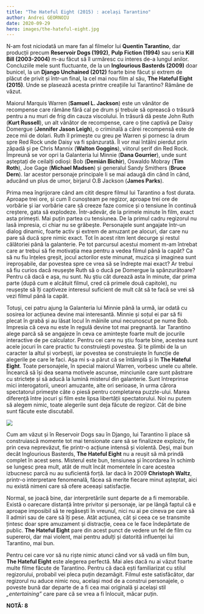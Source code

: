 ```yaml
---
title: "The Hateful Eight (2015) : același Tarantino"
author: Andrei GEORNOIU
date: 2020-09-29
hero: images/the-hateful-eight.jpg
---
```

<!--StartFragment-->

N-am fost niciodată un mare fan al filmelor lui **Quentin Tarantino**, dar producții precum **Reservoir Dogs (1992)**, **Pulp Fiction (1994)** sau seria **Kill Bill (2003-2004)** m-au făcut să îl urmăresc cu interes de-a lungul anilor. Concluziile mele sunt fluctuante, de la un **Inglourious Basterds (2009)** doar bunicel, la un **Django Unchained (2012)** foarte bine făcut și extrem de plăcut de privit și într-un final, la cel mai nou film al său, **The Hateful Eight (2015)**. Unde se plasează acesta printre creațiile lui Tarantino? Rămâne de văzut.

Maiorul Marquis Warren (**Samuel L. Jackson**) este un vânător de recompense care rămâne fără cal pe drum și trebuie să oprească o trăsură pentru a nu muri de frig din cauza viscolului. În trăsură dă peste John Ruth (**Kurt Russell**), un alt vânător de recompense, care o ține captivă pe Daisy Domergue (**Jennifer Jason Leigh**), o criminală a cărei recompensă este de zece mii de dolari. Ruth îl primește cu greu pe Warren și pornesc la drum spre Red Rock unde Daisy va fi spânzurată. Îl vor mai întâlni pierdut prin zăpadă și pe Chris Mannix (**Walton Goggins**), viitorul șerif din Red Rock. Împreună se vor opri la Galanteria lui Minnie (**Dana Gourrier**), unde sunt așteptați de ceilalți odioși: Bob (**Demián Bichir**), Oswaldo Mobray (**Tim Roth**), Joe Gage (**Michael Madsen**) și generalul Sandy Smithers (**Bruce Dern**). Iar acestor personaje principale li se mai adaugă din când în când, aducând un plus de umor, birjarul O.B Jackson (**James Parks**).

Prima mea îngrijorare când am citit despre filmul lui Tarantino a fost durata. Aproape trei ore, și cum îl cunoșteam pe regizor, aproape trei ore de vorbărie și iar vorbărie care să creeze faze comice și o tensiune în continuă creștere, gata să explodeze. Într-adevăr, de la primele minute în film, exact asta primești. Mai puțin partea cu tensiunea. De la primul cadru regizorul nu lasă impresia, ci chiar nu se grăbește. Personajele sunt angajate într-un dialog dinamic, foarte activ și extrem de amuzant pe alocuri, dar care nu pare să ducă spre nimic exact. Tot în acest ritm lent decurge și restul călătoriei până la galanterie. Pe tot parcursul acestui moment m-am întrebat care ar trebui să fie motivația mea pentru a vedea filmul până la capăt? Ca să nu fiu înțeles greșit, jocul actorilor este minunat, muzica și imaginea sunt ireproșabile, dar povestea spre ce vrea să se îndrepte mai exact? Ar trebui să fiu curios dacă reușește Ruth să o ducă pe Domergue la spânzurătoare? Pentru că dacă e așa, nu sunt. Nu ştiu cât durează asta în minute, dar prima parte (după cum e alcătuit filmul, cred că primele două capitole), nu reușește să îți captiveze interesul suficient de mult cât să te facă se vrei să vezi filmul până la capăt.

Totuși, cei patru ajung la Galanteria lui Minnie până la urmă, iar odată cu sosirea lor acțiunea devine mai interesantă. Minnie și soțul ei par să fii plecat în grabă și au lăsat locul în mâinile unui necunoscut pe nume Bob. Impresia că ceva nu este în regulă devine tot mai pregnantă. Iar Tarantino alege parcă să se angajeze în ceva ce amintește foarte mult de jocurile interactive de pe calculator. Pentru cei care nu știu foarte bine, acestea sunt acele jocuri în care practic tu construiești povestea. Și te plimbi de la un caracter la altul și vorbești, iar povestea se construiește în funcție de alegerile pe care le faci. Așa mi s-a părut că se întâmplă și în **The Hateful Eight**. Toate personajele, în special maiorul Warren, vorbesc unele cu altele. Încearcă să își dea seama motivele ascunse, minciunile care sunt păstrare cu strictețe și să aducă la lumină misterul din galanterie. Sunt întreprinse mici interogatorii, uneori amuzante, alte ori serioase, în urma cărora spectatorul primeşte câte o piesă pentru completarea puzzle-ului. Marea diferență între jocuri și film este lipsa libertății spectatorului. Noi nu putem să alegem nimic, toate alegerile sunt deja făcute de regizor. Cât de bine sunt făcute este discutabil.

![](images/the-hateful-eight-movie-review-785837.jpg)

Cum am văzut și în Reservoir Dogs sau în Django, lui Tarantino îi place să construiască momente tot mai tensionate care să se finalizeze exploziv, fie prin ceva neprevăzut, fie printr-o acțiune intensă și violentă. Deși, mai bun decât Inglourious Basterds, **The Hateful Eight** nu a reușit să mă prindă complet în acest sens. Misterul este bun, tensiunea și încordarea în schimb se lungesc prea mult, atât de mult încât momentele în care acestea izbucnesc parcă nu au suficientă forță. Iar dacă în 2009 **Christoph Waltz**, printr-o interpretare fenomenală, făcea să merite fiecare minut așteptat, aici nu există nimeni care să ofere aceeași satisfacție.

Normal, se joacă bine, dar interpretările sunt departe de a fi memorabile. Există o oarecare distanță între privitor și personaje, iar pe lângă faptul că e aproape imposibil să te regăsești în vreunul, nici nu ai pe cineva pe care să îl admiri sau de care să îți pese. Atât acţiunea, cât și ceea ce se transmite țintesc doar spre amuzament și distracție, ceea ce le face îndepărtate de public. **The Hateful Eight** pare din acest punct de vedere un fel de film cu supereroi, dar mai violent, mai pentru adulți și datorită influenței lui Tarantino, mai bun.

Pentru cei care vor să nu riște nimic atunci când vor să vadă un film bun, **The Hateful Eight** este alegerea perfectă. Mai ales dacă nu ai văzut foarte multe filme făcute de Tarantino. Pentru că dacă ești familiarizat cu stilul regizorului, probabil vei pleca puțin dezamăgit. Filmul este satisfăcător, dar regizorul nu aduce nimic nou, același mod de a construi personajele, o poveste bună dar departe de a fi cea mai originală și același stil *„entertaining”* care pare că se vrea a fi înlocuit, măcar puțin.

**NOTĂ: 8**

<!--EndFragment-->